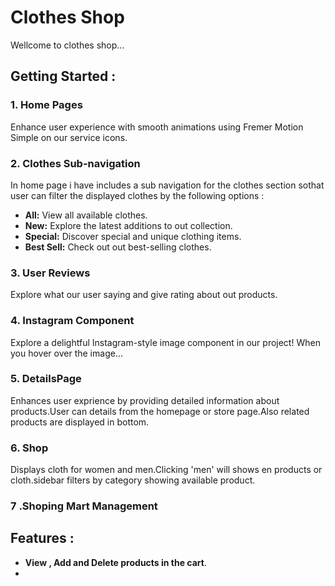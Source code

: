 # Clothes Shop
Wellcome to clothes shop...

## Getting Started : 

### 1. Home Pages
 Enhance user experience with smooth animations using Fremer Motion Simple on our service icons.
 
### 2. Clothes Sub-navigation

In home page i have includes a sub navigation for the clothes section sothat user can filter the displayed clothes by the following options  : 

- **All:** View all available clothes.
- **New:** Explore the latest additions to out collection.
- **Special:** Discover special and unique clothing items.
- **Best Sell:** Check out out best-selling clothes.

### 3. User Reviews

Explore what our user saying and give rating about out products. 

### 4. Instagram Component

Explore a delightful Instagram-style image component in our project! When you hover over the image...


### 5. DetailsPage

Enhances user exprience by providing detailed information about products.User can details from the homepage or store page.Also related products are displayed in bottom.

### 6. Shop


Displays cloth for women and men.Clicking 'men' will shows en products or cloth.sidebar filters by category showing available product. 

### 7 .Shoping Mart Management

## Features : 
 - **View , Add and Delete products in the cart**.
 -  
